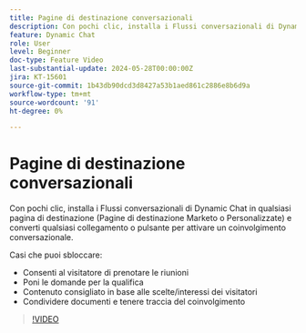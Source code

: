 ```yaml
---
title: Pagine di destinazione conversazionali
description: Con pochi clic, installa i Flussi conversazionali di Dynamic Chat in qualsiasi pagina di destinazione (Pagine di destinazione Marketo o Personalizzate) e converti qualsiasi collegamento o pulsante per attivare un coinvolgimento conversazionale.
feature: Dynamic Chat
role: User
level: Beginner
doc-type: Feature Video
last-substantial-update: 2024-05-28T00:00:00Z
jira: KT-15601
source-git-commit: 1b43db90dcd3d8427a53b1aed861c2886e8b6d9a
workflow-type: tm+mt
source-wordcount: '91'
ht-degree: 0%

---
```



# Pagine di destinazione conversazionali

Con pochi clic, installa i Flussi conversazionali di Dynamic Chat in qualsiasi pagina di destinazione (Pagine di destinazione Marketo o Personalizzate) e converti qualsiasi collegamento o pulsante per attivare un coinvolgimento conversazionale.

Casi che puoi sbloccare:

- Consenti al visitatore di prenotare le riunioni
- Poni le domande per la qualifica
- Contenuto consigliato in base alle scelte/interessi dei visitatori
- Condividere documenti e tenere traccia del coinvolgimento

>[!VIDEO](https://video.tv.adobe.com/v/3429414/?learn=on)
